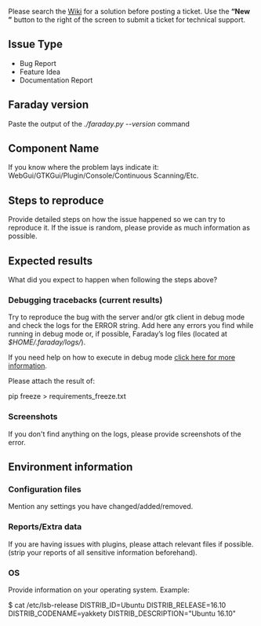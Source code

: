 Please search the [Wiki](https://github.com/infobyte/faraday/wiki) for a solution before posting a ticket. Use the <strong>“New ”</strong> button to the right of the screen to submit a ticket for technical support.

## Issue Type
 - Bug Report
 - Feature Idea
 - Documentation Report


## Faraday version

Paste the output of the *./faraday.py --version* command

## Component Name

If you know where the problem lays indicate it: 
WebGui/GTKGui/Plugin/Console/Continuous Scanning/Etc.

## Steps to reproduce

Provide detailed steps on how the issue happened so we can try to reproduce it. If the issue is random, please provide as much information as possible.

## Expected results

What did you expect to happen when following the steps above?

### Debugging tracebacks (current results)

Try to reproduce the bug with the server and/or gtk client in debug mode and check the logs for the ERROR string.
Add here any errors you find while running in debug mode or, if possible, Faraday’s log files (located at *$HOME/.faraday/logs/*).

If you need help on how to execute in debug mode [click here for more information](https://github.com/infobyte/faraday/wiki/troubleshooting).

Please attach the result of:

pip freeze > requirements_freeze.txt

### Screenshots

If you don't find anything on the logs, please provide screenshots of the error.

## Environment information

### Configuration files

Mention any settings you have changed/added/removed. 

### Reports/Extra data

If you are having issues with plugins, please attach relevant files if possible.
(strip your reports of all sensitive information beforehand).

### OS

Provide information on your operating system. Example: 

$ cat /etc/lsb-release 
DISTRIB_ID=Ubuntu
DISTRIB_RELEASE=16.10
DISTRIB_CODENAME=yakkety
DISTRIB_DESCRIPTION="Ubuntu 16.10"
